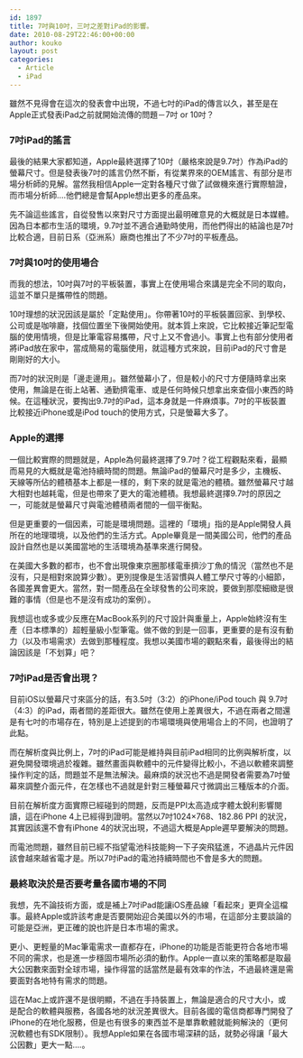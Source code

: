 ```yaml
---
id: 1897
title: 7吋與10吋，三吋之差對iPad的影響。
date: 2010-08-29T22:46:00+00:00
author: kouko
layout: post
categories:
  - Article
  - iPad
---
```

雖然不見得會在這次的發表會中出現，不過七吋的iPad的傳言以久，甚至是在Apple正式發表iPad之前就開始流傳的問題－7吋 or 10吋？

### 7吋iPad的謠言

最後的結果大家都知道，Apple最終選擇了10吋（嚴格來說是9.7吋）作為iPad的螢幕尺寸。但是發表後7吋的謠言仍然不斷，有從業界來的OEM謠言、有部分是市場分析師的見解。當然我相信Apple一定對各種尺寸做了試做機來進行實際驗證，而市場分析師&#8230;.他們總是會幫Apple想出更多的產品來。

先不論這些謠言，自從發售以來對尺寸方面提出最明確意見的大概就是日本媒體。因為日本都市生活的環境，9.7吋並不適合通勤時使用，而他們得出的結論也是7吋比較合適，目前日系（亞洲系）廠商也推出了不少7吋的平板產品。

### 7吋與10吋的使用場合

而我的想法，10吋與7吋﻿的平板裝置，事實上在使用場合來講是完全不同的取向，這並不單只是攜帶性的問題。

10吋理想的狀況因該是屬於「定點使用」。你帶著10吋的平板裝置回家、到學校、公司或是咖啡廳，找個位置坐下後開始使用。就本質上來說，它比較接近筆記型電腦的使用情境，但是比筆電容易攜帶，尺寸上又不會過小。事實上也有部分使用者將iPad放在家中，當成簡易的電腦使用，就這種方式來說，目前iPad的尺寸會是剛剛好的大小。

而7吋的狀況則是「邊走邊用」。雖然螢幕小了，但是較小的尺寸方便隨時拿出來使用，無論是在街上站著、通勤擠電車、或是任何時候只想拿出來查個小東西的時候。在這種狀況，要掏出9.7吋的iPad，這本身就是一件麻煩事。7吋的平板裝置比較接近iPhone或是iPod touch的使用方式，只是螢幕大多了。

### Apple的選擇

一個比較實際的問題就是，Apple為何最終選擇了9.7吋？從工程觀點來看，最顯而易見的大概就是電池持續時間的問題。無論iPad的螢幕尺吋是多少，主機板、天線等所佔的體積基本上都是一樣的，剩下來的就是電池的體積。雖然螢幕尺寸越大相對也越耗電，但是也帶來了更大的電池體積。我想最終選擇9.7吋的原因之一，可能就是螢幕尺寸與電池體積兩者間的一個平衡點。

但是更重要的一個因素，可能是環境問題。這裡的「環境」指的是Apple開發人員所在的地理環境，以及他們的生活方式。Apple畢竟是一間美國公司，他們的產品設計自然也是以美國當地的生活環境為基準來進行開發。

在美國大多數的都市，也不會出現像東京圈那樣電車擠沙丁魚的情況（當然也不是沒有，只是相對來說算少數）。更別提像是生活習慣與人體工學尺寸等的小細節，各國差異會更大。當然，對一間產品在全球發售的公司來說，要做到那麼細緻是很難的事情（但是也不是沒有成功的案例）。

我想這也或多或少反應在MacBook系列的尺寸設計與重量上，Apple始終沒有生產（日本標準的）超輕量級小型筆電。做不做的到是一回事，更重要的是有沒有動力（以及市場需求）去做到那種程度。我想以美國市場的觀點來看，最後得出的結論因該是「不划算」吧？

### 7吋iPad是否會出現？

目前iOS以螢幕尺寸來區分的話，有3.5吋（3:2）的iPhone/iPod touch 與 9.7吋（4:3）的iPad，兩者間的差距很大。雖然在使用上差異很大，不過在兩者之間還是有七吋的市場存在，特別是上述提到的市場環境與使用場合上的不同，也證明了此點。

而在解析度與比例上，7吋的iPad可能是維持與目前iPad相同的比例與解析度，以避免開發環境過於複雜。雖然畫面與軟體中的元件變得比較小，不過以軟體來調整操作判定的話，問題並不是無法解決。最麻煩的狀況也不過是開發者需要為7吋螢幕來調整介面元件，在怎樣也不過就是針對三種螢幕尺寸微調出三種版本的介面。

目前在解析度方面實際已經碰到的問題，反而是PPI太高造成字體太銳利影響閱讀，這在iPhone 4上已經得到證明。當然以7吋1024&#215;768、182.86 PPI 的狀況，其實因該還不會有iPhone 4的狀況出現，不過這大概是Apple遲早要解決的問題。

而電池問題，雖然目前已經不指望電池科技能夠一下子突飛猛進，不過晶片元件因該會越來越省電才是。所以7吋iPad的電池持續時間也不會是多大的問題。

### 最終取決於是否要考量各國市場的不同

我想，先不論技術方面，或是補上7吋iPad能讓iOS產品線「看起來」更齊全這檔事。最終Apple或許該考慮是否要開始迎合美國以外的市場，在這部分主要談論的可能是亞洲，更正確的說也許是日本市場的需求。

更小、更輕量的Mac筆電需求一直都存在，iPhone的功能是否能更符合各地市場不同的需求，也是進一步穩固市場所必須的動作。Apple一直以來的策略都是取最大公因數來面對全球市場，操作得當的話當然是最有效率的作法，不過最終還是需要面對各地特有需求的問題。

這在Mac上或許還不是很明顯，不過在手持裝置上，無論是適合的尺寸大小，或是配合的軟體與服務，各國各地的狀況差異很大。目前各國的電信商都專門開發了iPhone的在地化服務，但是也有很多的東西並不是單靠軟體就能夠解決的（更何況軟體也有SDK限制）。我想Apple如果在各國市場深耕的話，就勢必得讓「最大公因數」更大一點&#8230;.。
